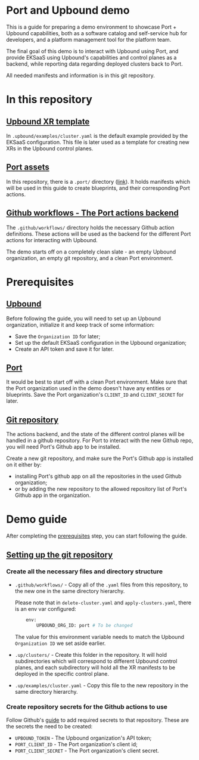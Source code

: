 # Port and Upbound demo
This is a guide for preparing a demo environment to showcase Port + Upbound capabilities, both as a software catalog and self-service hub for developers, and a platform management tool for the platform team.

The final goal of this demo is to interact with Upbound using Port, and provide EKSaaS using Upbound's capabilities and control planes as a backend, while reporting data regarding deployed clusters back to Port.

All needed manifests and information is in this git repository.

# In this repository
## <ins>Upbound XR template</ins>
In `.upbound/examples/cluster.yaml` is the default example provided by the EKSaaS configuration. This file is later used as a template for creating new XRs in the Upbound control planes.

## <ins>Port assets</ins>
In this repository, there is a `.port/` directory ([link](https://github.com/port-demo/port-upbound-demo/tree/main/.port)). It holds manifests which will be used in this guide to create blueprints, and their corresponding Port actions.

## <ins>Github workflows - The Port actions backend</ins>
The `.github/workflows/` directory holds the necessary Github action definitions. These actions will be used as the backend for the different Port actions for interacting with Upbound.

The demo starts off on a completely clean slate - an empty Upbound organization, an empty git repository, and a clean Port environment.

# Prerequisites
## <ins>Upbound</ins>
Before following the guide, you will need to set up an Upbound organization, initialize it and keep track of some information:
- Save the `Organization ID` for later;
- Set up the default EKSaaS configuration in the Upbound organization;
- Create an API token and save it for later.

## <ins>Port</ins>
It would be best to start off with a clean Port environment. Make sure that the Port organization used in the demo doesn't have any entities or blueprints.
Save the Port organization's `CLIENT_ID` and `CLIENT_SECRET` for later.

## <ins>Git repository</ins>
The actions backend, and the state of the different control planes will be handled in a github repository. For Port to interact with the new Github repo, you will need Port's Github app to be installed.

Create a new git repository, and make sure the Port's Github app is installed on it either by:
- installing Port's github app on all the repositories in the used Github organization;
- or by adding the new repository to the allowed repository list of Port's Github app in the organization.


# Demo guide
After completing the [prerequisites](https://github.com/port-demo/port-upbound-demo/blob/main/README.md#prerequisites) step, you can start following the guide.

## <ins>Setting up the git repository</ins>
### Create all the necessary files and directory structure
- `.github/workflows/` - Copy all of the `.yaml` files from this repository, to the new one in the same directory hierarchy. 

    Please note that in `delete-cluster.yaml` and `apply-clusters.yaml`, there is an env var configured:
    ```bash
        env:
            UPBOUND_ORG_ID: port # To be changed
    ```
    The value for this environment variable needs to match the Upbound `Organization ID` we set aside earlier.

- `.up/clusters/` - Create this folder in the repository. It will hold subdirectories which will correspond to different Upbound control planes, and each subdirectory will hold all the XR manifests to be deployed in the specific control plane.

- `.up/examples/cluster.yaml` - Copy this file to the new repository in the same directory hierarchy.

### Create repository secrets for the Github actions to use
Follow Github's [guide](https://docs.github.com/en/actions/security-guides/using-secrets-in-github-actions#creating-secrets-for-a-repository) to add required secrets to that repository. These are the secrets the need to be created:
* `UPBOUND_TOKEN` - The Upbound organization's API token;
* `PORT_CLIENT_ID` - The Port organization's client id;
* `PORT_CLIENT_SECRET` - The Port organization's client secret.

